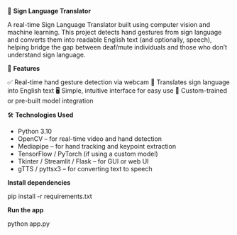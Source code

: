 🤟 **Sign Language Translator**

A real-time Sign Language Translator built using computer vision and machine learning. This project detects hand gestures from sign language and converts them into readable English text (and optionally, speech), helping bridge the gap between deaf/mute individuals and those who don’t understand sign language.


🚀 **Features**

✅ Real-time hand gesture detection via webcam
🧠 Translates sign language into English text
🖥️ Simple, intuitive interface for easy use
🧪 Custom-trained or pre-built model integration


🛠️ **Technologies Used**

- Python 3.10
- OpenCV – for real-time video and hand detection
- Mediapipe – for hand tracking and keypoint extraction
- TensorFlow / PyTorch (if using a custom model)
- Tkinter / Streamlit / Flask – for GUI or web UI
- gTTS / pyttsx3 – for converting text to speech


**Install dependencies**

pip install -r requirements.txt


**Run the app**

python app.py